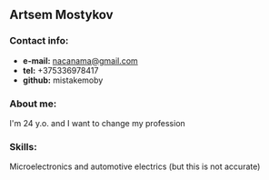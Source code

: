 ## Artsem Mostykov

### Contact info:

+ **e-mail:** nacanama@gmail.com
+ **tel:** +375336978417
+ **github:** mistakemoby

### About me:
I'm 24 y.o. and I want to change my profession
### Skills:
Microelectronics and automotive electrics (but this is not accurate)

